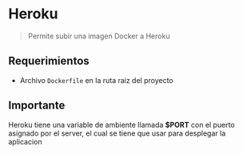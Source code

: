 # Heroku

> Permite subir una imagen Docker a Heroku

## Requerimientos

* Archivo `Dockerfile` en la ruta raiz del proyecto

## Importante

Heroku tiene una variable de ambiente llamada **$PORT** con el puerto asignado por el server, el cual se tiene que usar para desplegar la aplicacion
